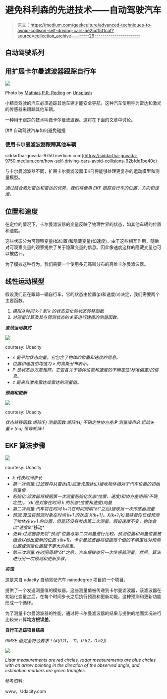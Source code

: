 # 避免科利森的先进技术——自动驾驶汽车

> 原文：<https://medium.com/geekculture/advanced-techniques-to-avoid-collison-self-driving-cars-5e25df5f1caf?source=collection_archive---------29----------------------->

## 自动驾驶系列

## 用扩展卡尔曼滤波器跟踪自行车

![](img/1af6e93f536c6ccbefcc43e2227eba69.png)

Photo by [Mathias P.R. Reding](https://unsplash.com/@matreding?utm_source=medium&utm_medium=referral) on [Unsplash](https://unsplash.com?utm_source=medium&utm_medium=referral)

小精灵驾驶的汽车必须追踪其他车辆才能安全导航。这种汽车使用称为雷达和激光的传感器来跟踪其他车辆。

一种用于跟踪的技术叫做卡尔曼滤波器。这将在下面的文章中讨论。

[](https://siddartha-govada-9750.medium.com/how-self-driving-cars-avoid-collisions-92bfdd1be40c) [## 自动驾驶汽车如何避免碰撞

### 使用卡尔曼滤波器跟踪其他车辆

siddartha-govada-9750.medium.com](https://siddartha-govada-9750.medium.com/how-self-driving-cars-avoid-collisions-92bfdd1be40c) 

与卡尔曼滤波器不同，扩展卡尔曼滤波器(EKF)将能够处理更复杂的运动模型和测量模型。

*通过结合激光雷达和雷达的优势，我们将使用 EKF 跟踪自行车的位置、方向和速度。*

## 位置和速度

在定位的情况下，卡尔曼滤波器的变量反映了物理世界的状态，如其他车辆的位置和速度。

这些状态分为可观察变量(如位置)和隐藏变量(如速度)。由于这些相互作用，随后对可观察变量的观察提供了关于隐藏变量的信息。因此像速度这样的隐藏变量也可以被估计。

为了模拟这种行为，我们需要一个使用多元高斯分布的高维卡尔曼滤波器。

## 线性运动模型

假设我们正在跟踪一辆自行车，它的状态由位置(p)和速度(v)决定，我们需要两个主要函数。

1.  *模拟从时间 k-1 到 k 的状态变化的状态转移函数*
2.  *对测量计算及其与预测状态的关系进行建模的测量函数。*

***直线运动模式***

![](img/aa3b9bbfb32049a07d95a081eb4e821d.png)

courtesy: Udacity

*   *x 是平均状态向量。它包含了物体的位置和速度的信息。*
*   *位置和速度由均值为 x 的高斯分布表示。*
*   *P 是状态协方差矩阵。它包含关于物体位置和速度的不确定性(标准偏差)的信息。*
*   *z 是来自激光雷达或雷达的测量值。*

***预测和更新***

![](img/2dd9e232dbe2966902401c839b33dd44.png)

courtesy: Udacity

*状态转移函数:矩阵(F)
测量函数:矩阵(H)
不确定性协方差:**P**
测量噪声:R
运动矢量:*v* (nu)
恒等矩阵:I*

## EKF 算法步骤

![](img/a858fec20b57f744d3bb611a46db855b.png)

courtesy: Udacity

*   *k 代表时间步长*
*   *第一次测量:过滤器将从雷达(R)或激光雷达(L)接收物体相对于汽车位置的初始测量值*
*   *初始化:滤波器将根据第一次测量初始化状态(位置、速度)和协方差矩阵(不确定性)。‘xk’是对象在时间 k 的状态(位置和速度)向量*
*   *第二次测量:汽车将在时间 k+1(在时间周期“δt”之后)接收另一次传感器测量*
*   *预测:算法将预测对象在时间 k+1 的状态 X(k+1∣。X(k+1∣k)意味着你已经预测了物体在 k+1 的位置，但是还没有考虑第二次测量。假设速度不变，物体会以“速度*δt”移动*
*   *更新:过滤器首先将“预测”位置与第二次测量进行比较。预测位置和测量位置被组合以给出更新的位置 x(k+1)。卡尔曼滤波器将根据每个值的不确定性对预测位置或测量位置赋予更大的权重。*
*   *第三次测量:在时间周期“δt”之后，汽车将接收另一次传感器测量。然后，算法进行另一次预测和更新步骤。*

***实现***

这是来自 udacity 自动驾驶汽车 nanodegree 项目的一个项目。

提供了一个发送测量值的模拟器。这些测量值被传递到卡尔曼滤波器，该滤波器在初始化变量之后，在每个时间步长之后执行预测和更新功能。这种预测和更新功能形成一个循环。

为了测量卡尔曼滤波器的性能，通过将卡尔曼滤波器的结果与提供的地面实况进行比较来计算**均方根误差**。

**自行车追踪项目结果**

*RMSE 值完全符合要求！(≤[0.11，. 11，0.52，0.52])*

![](img/f1a1679cfead63fb4aee65aef1dc3998.png)

*Lidar measurements are red circles, radar measurements are blue circles with an arrow pointing in the direction of the observed angle, and estimation markers are green triangles.*

参考资料:

www。Udacity.com
